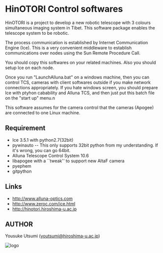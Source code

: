 HinOTORI Control softwares
==========================
HinOTORI is a project to develop a new robotic telescope with 3 colours simultaneous imaging system in Tibet. This software package enables the telescope system to be robotic.

The process communication is established by Internet Communication Engine (Ice). This is a very convenient middleware to establish communications over nodes using the Sun Remote Procedure Call.

You should copy this softwares on your related machines. Also you should setup Ice on each node.

Once you run "LaunchAlluna.bat" on a windows machine, then you can control TCS, cameras with client softwares outside if you make network connections appropriately. If you hate windows screen, you should prepare Ice with ptyhon cabability and Alluna TCS, and then just put this batch file on the "start up" menu.n

This software assumes for the camera control that the cameras (Apogee) are connected to one Linux machine.

Requirement
-----------
- Ice 3.5.1 with python2.7(32bit)
- pywinauto -- This only supports 32bit python from my understanding. If it's wrong, you can go 64bit.
- Alluna Telescope Control System 10.6
- libapogee with a ``tweak'' to support new AltaF camera
- pyephem
- gitpython

Links
-----
- http://www.alluna-optics.com
- http://www.zeroc.com/ice.html
- http://hinotori.hiroshima-u.ac.jp

AUTHOR
------
Yousuke Utsumi (youtsumi@hiroshima-u.ac.jp)

![logo](http://hinotori.hiroshima-u.ac.jp/logo.jpg)

